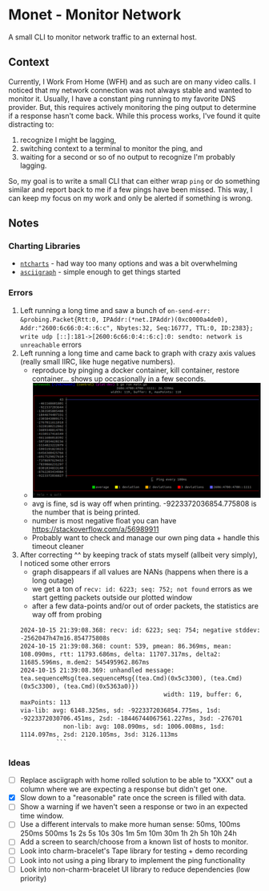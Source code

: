 # Monet - Monitor Network

A small CLI to monitor network traffic to an external host.

## Context

Currently, I Work From Home (WFH) and as such are on many video calls.
I noticed that my network connection was not always stable and wanted to monitor it.
Usually, I have a constant ping running to my favorite DNS provider.
But, this requires actively monitoring the ping output to determine if a response hasn't come back.
While this process works, I've found it quite distracting to:

1. recognize I might be lagging,
1. switching context to a terminal to monitor the ping, and
1. waiting for a second or so of no output to recognize I'm probably lagging.

So, my goal is to write a small CLI that can either wrap `ping` or do something similar and report back to me if a few pings have been missed.
This way, I can keep my focus on my work and only be alerted if something is wrong.

## Notes

### Charting Libraries

- [`ntcharts`](github.com/NimbleMarkets/ntcharts) - had way too many options and was a bit overwhelming
- [`asciigraph`](github.com/guptarohit/asciigraph) - simple enough to get things started

### Errors

1. Left running a long time and saw a bunch of `on-send-err: &probing.Packet{Rtt:0, IPAddr:(*net.IPAddr)(0xc0000a4de0), Addr:"2600:6c66:0:4::6:c", Nbytes:32, Seq:16777, TTL:0, ID:2383}; write udp [::]:181->[2600:6c66:0:4::6:c]:0: sendto: network is unreachable` errors
2. Left running a long time and came back to graph with crazy axis values (really small IIRC, like huge negative numbers).
    - reproduce by pinging a docker container, kill container, restore container... shows up occasionally in a few seconds.
    - ![garbage](big-number-issue-deviations-way-off.png)
    - avg is fine, sd is way off when printing.  -9223372036854.775808 is the number that is being printed.
    - number is most negative float you can have https://stackoverflow.com/a/56989911
    - Probably want to check and manage our own ping data + handle this timeout cleaner
3. After correcting ^^ by keeping track of stats myself (allbeit very simply), I noticed some other errors
    - graph disappears if all values are NANs (happens when there is a long outage)
    - we get a ton of `recv: id: 6223; seq: 752; not found` errors as we start getting packets outside our plotted window
    - after a few data-points and/or out of order packets, the statistics are way off from probing
    ```
    2024-10-15 21:39:08.368: recv: id: 6223; seq: 754; negative stddev: -2562047h47m16.854775808s
    2024-10-15 21:39:08.368: count: 539, pmean: 86.369ms, mean: 108.090ms, rtt: 11793.686ms, delta: 11707.317ms, delta2: 11685.596ms, m.dem2: 545495962.867ms
    2024-10-15 21:39:08.369: unhandled message: tea.sequenceMsg(tea.sequenceMsg{(tea.Cmd)(0x5c3300), (tea.Cmd)(0x5c3300), (tea.Cmd)(0x5363a0)})
                                            width: 119, buffer: 6, maxPoints: 113
    via-lib: avg: 6148.325ms, sd: -9223372036854.775ms, 1sd: -9223372030706.451ms, 2sd: -18446744067561.227ms, 3sd: -276701
                non-lib: avg: 108.090ms, sd: 1006.008ms, 1sd: 1114.097ms, 2sd: 2120.105ms, 3sd: 3126.113ms
              ```

### Ideas

- [ ] Replace asciigraph with home rolled solution to be able to "XXX" out a column where we are expecting a response but didn't get one.
- [x] Slow down to a "reasonable" rate once the screen is filled with data.
- [ ] Show a warning if we haven't seen a response or two in an expected time window.
- [ ] Use a different intervals to make more human sense: 50ms, 100ms 250ms 500ms 1s 2s 5s 10s 30s 1m 5m 10m 30m 1h 2h 5h 10h 24h
- [ ] Add a screen to search/choose from a known list of hosts to monitor.
- [ ] Look into charm-bracelet's Tape library for testing + demo recording
- [ ] Look into not using a ping library to implement the ping functionality
- [ ] Look into non-charm-bracelet UI library to reduce dependencies (low priority)
